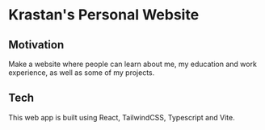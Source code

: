# Krastan's Personal Website

## Motivation

Make a website where people can learn about me, my education and work experience, as well as some of my projects.

## Tech

This web app is built using React, TailwindCSS, Typescript and Vite.